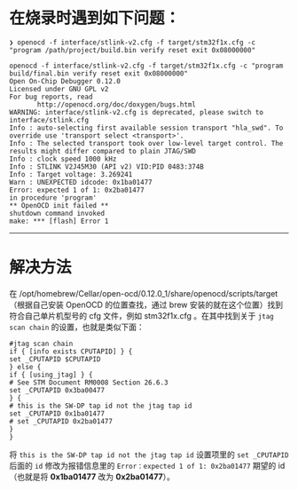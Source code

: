 # 在烧录时遇到如下问题：

```shell
❯ openocd -f interface/stlink-v2.cfg -f target/stm32f1x.cfg -c "program /path/project/build.bin verify reset exit 0x08000000" 
                                                                                                             
openocd -f interface/stlink-v2.cfg -f target/stm32f1x.cfg -c "program build/final.bin verify reset exit 0x08000000"
Open On-Chip Debugger 0.12.0
Licensed under GNU GPL v2
For bug reports, read
       http://openocd.org/doc/doxygen/bugs.html
WARNING: interface/stlink-v2.cfg is deprecated, please switch to interface/stlink.cfg
Info : auto-selecting first available session transport "hla_swd". To override use 'transport select <transport>'.
Info : The selected transport took over low-level target control. The results might differ compared to plain JTAG/SWD
Info : clock speed 1000 kHz
Info : STLINK V2J45M30 (API v2) VID:PID 0483:374B
Info : Target voltage: 3.269241
Warn : UNEXPECTED idcode: 0x1ba01477
Error: expected 1 of 1: 0x2ba01477
in procedure 'program'
** OpenOCD init failed **
shutdown command invoked
make: *** [flash] Error 1
```

---

# 解决方法
在  /opt/homebrew/Cellar/open-ocd/0.12.0_1/share/openocd/scripts/target（根据自己安装 OpenOCD 的位置查找，通过 brew 安装的就在这个位置）找到符合自己单片机型号的 cfg 文件，例如 stm32f1x.cfg 。在其中找到关于 `jtag scan chain` 的设置，也就是类似下面：

```shell
#jtag scan chain
if { [info exists CPUTAPID] } {
set _CPUTAPID $CPUTAPID
} else {
if { [using_jtag] } {
# See STM Document RM0008 Section 26.6.3
set _CPUTAPID 0x3ba00477
} {
# this is the SW-DP tap id not the jtag tap id
set _CPUTAPID 0x1ba01477
# set _CPUTAPID 0x2ba01477
}
}
```

将 `this is the SW-DP tap id not the jtag tap id` 设置项里的 `set _CPUTAPID` 后面的 `id` 修改为报错信息里的 `Error：expected 1 of 1: 0x2ba01477` 期望的 id （也就是将 **0x1ba01477** 改为 **0x2ba01477**）。
